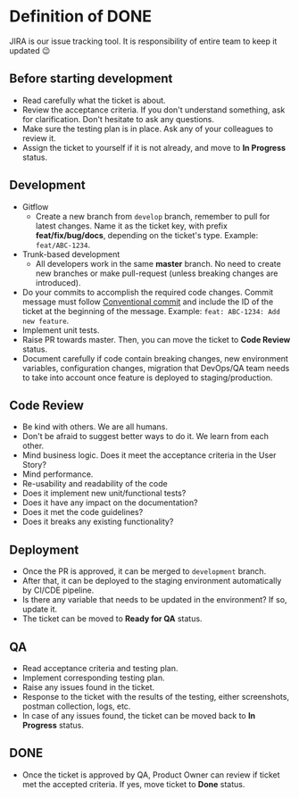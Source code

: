 # Definition of DONE

JIRA is our issue tracking tool. It is responsibility of entire team to keep it
updated :wink:

## Before starting development

- Read carefully what the ticket is about.
- Review the acceptance criteria. If you don't understand something, ask for
  clarification. Don't hesitate to ask any questions.
- Make sure the testing plan is in place. Ask any of your colleagues to review
  it.
- Assign the ticket to yourself if it is not already, and move to **In
  Progress** status.

## Development

- Gitflow
  - Create a new branch from `develop` branch, remember to pull for latest
    changes. Name it as the ticket key, with prefix **feat/fix/bug/docs**,
    depending on the ticket's type. Example: `feat/ABC-1234`.
- Trunk-based development
  - All developers work in the same **master** branch. No need to create new
    branches or make pull-request (unless breaking changes are introduced).
- Do your commits to accomplish the required code changes. Commit message must
  follow [Conventional commit](https://www.conventionalcommits.org/en/v1.0.0/)
  and include the ID of the ticket at the beginning of the message. Example:
  `feat: ABC-1234: Add new feature`.
- Implement unit tests.
- Raise PR towards master. Then, you can move the ticket to **Code Review**
  status.
- Document carefully if code contain breaking changes, new environment
  variables, configuration changes, migration that DevOps/QA team needs to take
  into account once feature is deployed to staging/production.

## Code Review

- Be kind with others. We are all humans.
- Don't be afraid to suggest better ways to do it. We learn from each other.
- Mind business logic. Does it meet the acceptance criteria in the User Story?
- Mind performance.
- Re-usability and readability of the code
- Does it implement new unit/functional tests?
- Does it have any impact on the documentation?
- Does it met the code guidelines?
- Does it breaks any existing functionality?

## Deployment

- Once the PR is approved, it can be merged to `development` branch.
- After that, it can be deployed to the staging environment automatically by
  CI/CDE pipeline.
- Is there any variable that needs to be updated in the environment? If so,
  update it.
- The ticket can be moved to **Ready for QA** status.

## QA

- Read acceptance criteria and testing plan.
- Implement corresponding testing plan.
- Raise any issues found in the ticket.
- Response to the ticket with the results of the testing, either screenshots,
  postman collection, logs, etc.
- In case of any issues found, the ticket can be moved back to **In Progress**
  status.

## DONE

- Once the ticket is approved by QA, Product Owner can review if ticket met the
  accepted criteria. If yes, move ticket to **Done** status.
